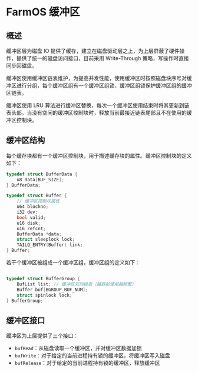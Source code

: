 # FarmOS 缓冲区

## 概述

缓冲区层为磁盘 IO 提供了缓存，建立在磁盘驱动层之上，为上层屏蔽了硬件操作，提供了统一的磁盘访问接口，目前采用 Write-Through 策略，写操作时直接同步回磁盘。

缓冲区使用缓冲区链表维护，为提高并发性能，使用缓冲区时按照磁盘块序号对缓冲区进行分组，每个缓冲区组有一个缓冲区组锁，缓冲区组锁保护缓冲区组的缓冲区链表。

缓冲区使用 LRU 算法进行缓冲区替换，每次一个缓冲区使用结束时将其更新到链表头部。当没有空闲的缓冲区控制块时，释放当前最接近链表尾部且不在使用的缓冲区控制块。

## 缓冲区结构

每个缓存块都有一个缓冲区控制块，用于描述缓存块的属性。缓冲区控制块的定义如下：

```c
typedef struct BufferData {
	u8 data[BUF_SIZE];
} BufferData;

typedef struct Buffer {
	// 缓冲区控制块属性
	u64 blockno;
	i32 dev;
	bool valid;
	u16 disk;
	u16 refcnt;
	BufferData *data;
	struct sleeplock lock;
	TAILQ_ENTRY(Buffer) link;
} Buffer;
```

若干个缓冲区被组成一个缓冲区组，缓冲区组的定义如下：

```c

typedef struct BufferGroup {
	BufList list; // 缓冲区双向链表（越靠前使用越频繁）
	Buffer buf[BGROUP_BUF_NUM];
	struct spinlock lock;
} BufferGroup;

```

## 缓冲区接口

缓冲区为上层提供了三个接口：

- `bufRead`：从磁盘读取一个缓冲区，并对缓冲区数据加锁
- `bufWrite`：对于给定的当前进程持有锁的缓冲区，将缓冲区写入磁盘
- `bufRelease`：对于给定的当前进程持有锁的缓冲区，释放缓冲区
